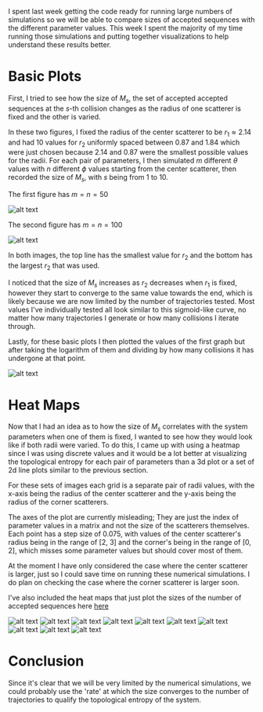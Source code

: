 <!-- TO INCLUDE 
- Animation of how size of accepted sequences change for each set of parameters as number of collisions increases
    - Include both unmodified values and logarithmic ones
-->

I spent last week getting the code ready for running large numbers of simulations so we will be able to compare sizes of accepted sequences with the different parameter values.
This week I spent the majority of my time running those simulations and putting together visualizations to help understand these results better.

# Basic Plots

First, I tried to see how the size of $M_s$, the set of accepted accepted sequences at the $s$-th collision changes as the radius of one scatterer is fixed and the other is varied.

In these two figures, I fixed the radius of the center scatterer to be $r_1\approx 2.14$ and had 10 values for $r_2$ uniformly spaced between $0.87$ and $1.84$ which were just chosen because $2.14$ and $0.87$ were the smallest possible values for the radii. For each pair of parameters, I then simulated $m$ different $\theta$ values with $n$ different $\phi$ values starting from the center scatterer, then recorded the size of $M_s$, with $s$ being from 1 to 10.

The first figure has $m=n=50$

![alt text](images/fixed_r1_mn50.png)

The second figure has $m=n=100$

![alt text](images/fixed_r1_mn100.png)

In both images, the top line has the smallest value for $r_2$ and the bottom has the largest $r_2$ that was used.

I noticed that the size of $M_s$ increases as $r_2$ decreases when $r_1$ is fixed, however they start to converge to the same value towards the end, which is likely because we are now limited by the number of trajectories tested. Most values I've individually tested all look similar to this sigmoid-like curve, no matter how many trajectories I generate or how many collisions I iterate through.

Lastly, for these basic plots I then plotted the values of the first graph but after taking the logarithm of them and dividing by how many collisions it has undergone at that point.

![alt text](images/fixed_r1_mn50_topologicalentropy.png)

# Heat Maps

Now that I had an idea as to how the size of $M_s$ correlates with the system parameters when one of them is fixed, I wanted to see how they would look like if both radii were varied. To do this, I came up with using a heatmap since I was using discrete values and it would be a lot better at visualizing the topological entropy for each pair of parameters than a 3d plot or a set of 2d line plots similar to the previous section.

For these sets of images each grid is a separate pair of radii values, with the x-axis being the radius of the center scatterer and the y-axis being the radius of the corner scatterers. 

The axes of the plot are currently misleading; They are just the index of parameter values in a matrix and not the size of the scatterers themselves. Each point has a step size of 0.075, with values of the center scatterer's radius being in the range of [2, 3] and the corner's being in the range of [0, 2], which misses some parameter values but should cover most of them.

At the moment I have only considered the case where the center scatterer is larger, just so I could save time on running these numerical simulations. I do plan on checking the case where the corner scatterer is larger soon.

I've also included the heat maps that just plot the sizes of the number of accepted sequences here [here](https://github.com/mo-oloo/Dynamic-Billiards/tree/main/docs/images/heatmaps_mn50_dx075)

![alt text](images/heatmaps_log_divided_mn50_dx05/s1.png)
![alt text](images/heatmaps_log_divided_mn50_dx05/s2.png)
![alt text](images/heatmaps_log_divided_mn50_dx05/s3.png)
![alt text](images/heatmaps_log_divided_mn50_dx05/s4.png)
![alt text](images/heatmaps_log_divided_mn50_dx05/s5.png)
![alt text](images/heatmaps_log_divided_mn50_dx05/s6.png)
![alt text](images/heatmaps_log_divided_mn50_dx05/s7.png)
![alt text](images/heatmaps_log_divided_mn50_dx05/s8.png)
![alt text](images/heatmaps_log_divided_mn50_dx05/s9.png)
![alt text](images/heatmaps_log_divided_mn50_dx05/s10.png)

# Conclusion

Since it's clear that we will be very limited by the numerical simulations, we could probably use the 'rate' at which the size converges to the number of trajectories to qualify the topological entropy of the system.

